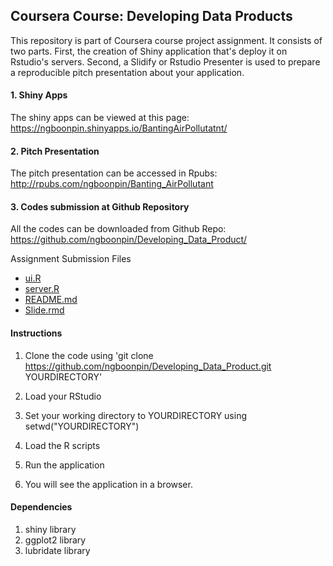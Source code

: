 ## Coursera Course: Developing Data Products

This repository is part of Coursera course project assignment. It consists of two parts. 
First, the creation of Shiny application that's deploy it on Rstudio's servers. Second, a Slidify or Rstudio Presenter is used to prepare a reproducible pitch presentation about your application.

#### 1. Shiny Apps
The shiny apps can be viewed at this page: 
https://ngboonpin.shinyapps.io/BantingAirPollutatnt/

#### 2. Pitch Presentation
The pitch presentation can be accessed in Rpubs:
http://rpubs.com/ngboonpin/Banting_AirPollutant

#### 3. Codes submission at Github Repository
All the codes can be downloaded from Github Repo:
https://github.com/ngboonpin/Developing_Data_Product/

Assignment Submission Files
- [ui.R](https://github.com/ngboonpin/Developing_Data_Product/blob/master/ui.R)
- [server.R](https://github.com/ngboonpin/Developing_Data_Product/blob/master/server.R)
- [README.md](https://github.com/ngboonpin/Developing_Data_Product/blob/master/README.md)
- [Slide.rmd](https://github.com/ngboonpin/Developing_Data_Product/blob/master/Presentation/Slide.rmd)

#### Instructions
1. Clone the code using 'git clone https://github.com/ngboonpin/Developing_Data_Product.git YOURDIRECTORY'

2. Load your RStudio

3. Set your working directory to YOURDIRECTORY using setwd("YOURDIRECTORY")

4. Load the R scripts

5. Run the application

6. You will see the application in a browser. 

#### Dependencies

1. shiny library
2. ggplot2 library
3. lubridate library
